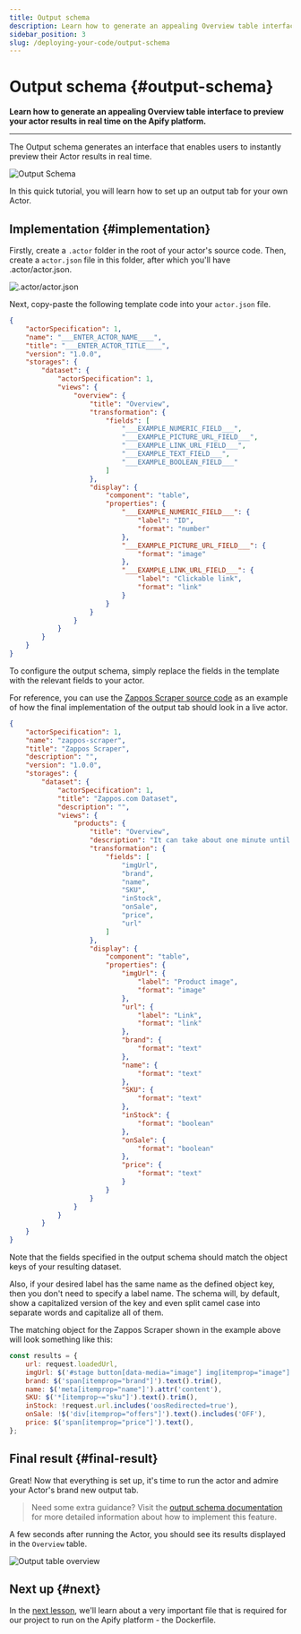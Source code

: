 ```yaml
---
title: Output schema
description: Learn how to generate an appealing Overview table interface to preview your actor results in real time on the Apify platform.
sidebar_position: 3
slug: /deploying-your-code/output-schema
---
```


# Output schema {#output-schema}

**Learn how to generate an appealing Overview table interface to preview your actor results in real time on the Apify platform.**

---

The Output schema generates an interface that enables users to instantly preview their Actor results in real time.

![Output Schema](../../../platform/actors/development/actor_definition/images/output-schema-example.png)

In this quick tutorial, you will learn how to set up an output tab for your own Actor.

## Implementation {#implementation}

Firstly, create a `.actor` folder in the root of your actor's source code. Then, create a `actor.json` file in this folder, after which you'll have .actor/actor.json.

![.actor/actor.json](./images/actor-json-example.webp)

Next, copy-paste the following template code into your `actor.json` file.

```json
{
    "actorSpecification": 1,
    "name": "___ENTER_ACTOR_NAME____",
    "title": "___ENTER_ACTOR_TITLE____",
    "version": "1.0.0",
    "storages": {
        "dataset": {
            "actorSpecification": 1,
            "views": {
                "overview": {
                    "title": "Overview",
                    "transformation": {
                        "fields": [
                            "___EXAMPLE_NUMERIC_FIELD___",
                            "___EXAMPLE_PICTURE_URL_FIELD___",
                            "___EXAMPLE_LINK_URL_FIELD___",
                            "___EXAMPLE_TEXT_FIELD___",
                            "___EXAMPLE_BOOLEAN_FIELD___"
                        ]
                    },
                    "display": {
                        "component": "table",
                        "properties": {
                            "___EXAMPLE_NUMERIC_FIELD___": {
                                "label": "ID",
                                "format": "number"
                            },
                            "___EXAMPLE_PICTURE_URL_FIELD___": {
                                "format": "image"
                            },
                            "___EXAMPLE_LINK_URL_FIELD___": {
                                "label": "Clickable link",
                                "format": "link"
                            }
                        }
                    }
                }
            }
        }
    }
}
```

To configure the output schema, simply replace the fields in the template with the relevant fields to your actor.

For reference, you can use the [Zappos Scraper source code](https://github.com/PerVillalva/zappos-scraper-actor/blob/main/.actor/actor.json) as an example of how the final implementation of the output tab should look in a live actor.

```json
{
    "actorSpecification": 1,
    "name": "zappos-scraper",
    "title": "Zappos Scraper",
    "description": "",
    "version": "1.0.0",
    "storages": {
        "dataset": {
            "actorSpecification": 1,
            "title": "Zappos.com Dataset",
            "description": "",
            "views": {
                "products": {
                    "title": "Overview",
                    "description": "It can take about one minute until the first results are available.",
                    "transformation": {
                        "fields": [
                            "imgUrl",
                            "brand",
                            "name",
                            "SKU",
                            "inStock",
                            "onSale",
                            "price",
                            "url"
                        ]
                    },
                    "display": {
                        "component": "table",
                        "properties": {
                            "imgUrl": {
                                "label": "Product image",
                                "format": "image"
                            },
                            "url": {
                                "label": "Link",
                                "format": "link"
                            },
                            "brand": {
                                "format": "text"
                            },
                            "name": {
                                "format": "text"
                            },
                            "SKU": {
                                "format": "text"
                            },
                            "inStock": {
                                "format": "boolean"
                            },
                            "onSale": {
                                "format": "boolean"
                            },
                            "price": {
                                "format": "text"
                            }
                        }
                    }
                }
            }
        }
    }
}
```

Note that the fields specified in the output schema should match the object keys of your resulting dataset.

Also, if your desired label has the same name as the defined object key, then you don't need to specify a label name. The schema will, by default, show a capitalized version of the key and even split camel case into separate words and capitalize all of them.

The matching object for the Zappos Scraper shown in the example above will look something like this:

```js
const results = {
    url: request.loadedUrl,
    imgUrl: $('#stage button[data-media="image"] img[itemprop="image"]').attr('src'),
    brand: $('span[itemprop="brand"]').text().trim(),
    name: $('meta[itemprop="name"]').attr('content'),
    SKU: $('*[itemprop~="sku"]').text().trim(),
    inStock: !request.url.includes('oosRedirected=true'),
    onSale: !$('div[itemprop="offers"]').text().includes('OFF'),
    price: $('span[itemprop="price"]').text(),
};
```

## Final result {#final-result}

Great! Now that everything is set up, it's time to run the actor and admire your Actor's brand new output tab.

> Need some extra guidance? Visit the [output schema documentation](/platform/actors/development/actor-definition/output-schema) for more detailed information about how to implement this feature.

A few seconds after running the Actor, you should see its results displayed in the `Overview` table.

![Output table overview](./images/output-schema-final-example.webp)

## Next up {#next}

In the [next lesson](./docker_file.md), we'll learn about a very important file that is required for our project to run on the Apify platform - the Dockerfile.

